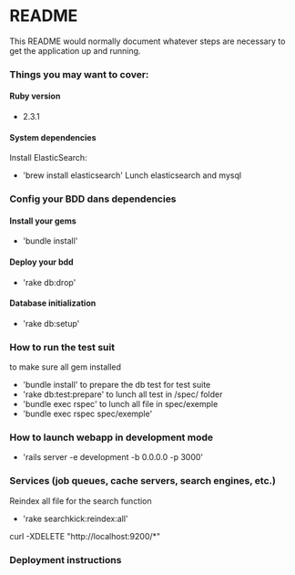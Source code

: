 # README

This README would normally document whatever steps are necessary to get the
application up and running.

### Things you may want to cover:
#### Ruby version
- 2.3.1

#### System dependencies
Install ElasticSearch:
* 'brew install elasticsearch'
Lunch elasticsearch and mysql

### Config your BDD dans dependencies
#### Install your gems
- 'bundle install'

#### Deploy your bdd
- 'rake db:drop'

#### Database initialization
- 'rake db:setup'

### How to run the test suit
to make sure all gem installed
* 'bundle install'
to prepare the db test for test suite
* 'rake db:test:prepare'
to lunch all test in /spec/ folder
* 'bundle exec rspec'
to lunch all file in spec/exemple
* 'bundle exec rspec spec/exemple'

### How to launch webapp in development mode
- 'rails server -e development -b 0.0.0.0 -p 3000'

### Services (job queues, cache servers, search engines, etc.)
Reindex all file for the search function
* 'rake searchkick:reindex:all'

curl -XDELETE "http://localhost:9200/*"
### Deployment instructions
